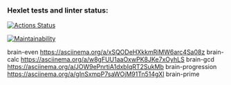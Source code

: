 ### Hexlet tests and linter status:
[![Actions Status](https://github.com/mashizinga/frontend-project-44/actions/workflows/hexlet-check.yml/badge.svg)](https://github.com/mashizinga/frontend-project-44/actions)

[![Maintainability](https://api.codeclimate.com/v1/badges/4fcfd64c9d8818c3a21a/maintainability)](https://codeclimate.com/github/mashizinga/frontend-project-44/maintainability)

brain-even https://asciinema.org/a/xSQODeHXkkmRiMW6arc4Sa08z
brain-calc https://asciinema.org/a/w8gFUU1aaOxwPK8JKe7xOyhLS
brain-gcd https://asciinema.org/a/JOW9ePnrtiA1dxbIqRT2SukMb
brain-progression https://asciinema.org/a/gInSxmpP7saWOjM91Tn514gXl
brain-prime